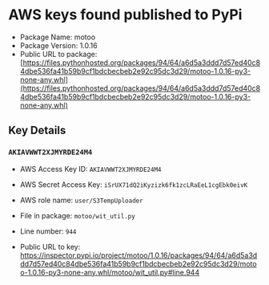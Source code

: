 # AWS keys found published to PyPi

* Package Name: motoo
* Package Version: 1.0.16
* Public URL to package: [https://files.pythonhosted.org/packages/94/64/a6d5a3ddd7d57ed40c84dbe536fa41b59b9cf1bdcbecbeb2e92c95dc3d29/motoo-1.0.16-py3-none-any.whl](https://files.pythonhosted.org/packages/94/64/a6d5a3ddd7d57ed40c84dbe536fa41b59b9cf1bdcbecbeb2e92c95dc3d29/motoo-1.0.16-py3-none-any.whl)

## Key Details

### `AKIAVWWT2XJMYRDE24M4`

* AWS Access Key ID: `AKIAVWWT2XJMYRDE24M4`
* AWS Secret Access Key: `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` 
* AWS role name: `user/S3TempUploader`
* File in package: `motoo/wit_util.py`
* Line number: `944`

* Public URL to key: https://inspector.pypi.io/project/motoo/1.0.16/packages/94/64/a6d5a3ddd7d57ed40c84dbe536fa41b59b9cf1bdcbecbeb2e92c95dc3d29/motoo-1.0.16-py3-none-any.whl/motoo/wit_util.py#line.944


